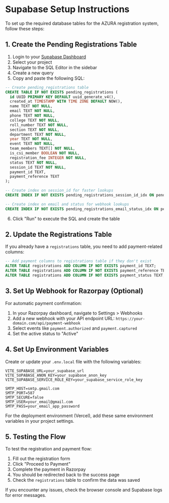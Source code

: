 # Supabase Setup Instructions

To set up the required database tables for the AZURA registration system, follow these steps:

## 1. Create the Pending Registrations Table

1. Login to your [Supabase Dashboard](https://app.supabase.com/)
2. Select your project
3. Navigate to the SQL Editor in the sidebar
4. Create a new query
5. Copy and paste the following SQL:

```sql
-- Create pending_registrations table
CREATE TABLE IF NOT EXISTS pending_registrations (
  id UUID PRIMARY KEY DEFAULT uuid_generate_v4(),
  created_at TIMESTAMP WITH TIME ZONE DEFAULT NOW(),
  name TEXT NOT NULL,
  email TEXT NOT NULL,
  phone TEXT NOT NULL,
  college TEXT NOT NULL,
  roll_number TEXT NOT NULL,
  section TEXT NOT NULL,
  department TEXT NOT NULL,
  year TEXT NOT NULL,
  event TEXT NOT NULL,
  team_members TEXT[] NOT NULL,
  is_csi_member BOOLEAN NOT NULL,
  registration_fee INTEGER NOT NULL,
  status TEXT NOT NULL,
  session_id TEXT NOT NULL,
  payment_id TEXT,
  payment_reference TEXT
);

-- Create index on session_id for faster lookups
CREATE INDEX IF NOT EXISTS pending_registrations_session_id_idx ON pending_registrations(session_id);

-- Create index on email and status for webhook lookups
CREATE INDEX IF NOT EXISTS pending_registrations_email_status_idx ON pending_registrations(email, status);
```

6. Click "Run" to execute the SQL and create the table

## 2. Update the Registrations Table

If you already have a `registrations` table, you need to add payment-related columns:

```sql
-- Add payment columns to registrations table if they don't exist
ALTER TABLE registrations ADD COLUMN IF NOT EXISTS payment_id TEXT;
ALTER TABLE registrations ADD COLUMN IF NOT EXISTS payment_reference TEXT;
ALTER TABLE registrations ADD COLUMN IF NOT EXISTS payment_status TEXT;
```

## 3. Set Up Webhook for Razorpay (Optional)

For automatic payment confirmation:

1. In your Razorpay dashboard, navigate to Settings > Webhooks
2. Add a new webhook with your API endpoint URL: `https://your-domain.com/api/payment-webhook`
3. Select events like `payment.authorized` and `payment.captured`
4. Set the active status to "Active"

## 4. Set Up Environment Variables

Create or update your `.env.local` file with the following variables:

```
VITE_SUPABASE_URL=your_supabase_url
VITE_SUPABASE_ANON_KEY=your_supabase_anon_key
VITE_SUPABASE_SERVICE_ROLE_KEY=your_supabase_service_role_key

SMTP_HOST=smtp.gmail.com
SMTP_PORT=587
SMTP_SECURE=false
SMTP_USER=your_email@gmail.com
SMTP_PASS=your_email_app_password
```

For the deployment environment (Vercel), add these same environment variables in your project settings.

## 5. Testing the Flow

To test the registration and payment flow:

1. Fill out the registration form
2. Click "Proceed to Payment"
3. Complete the payment in Razorpay
4. You should be redirected back to the success page
5. Check the `registrations` table to confirm the data was saved

If you encounter any issues, check the browser console and Supabase logs for error messages. 